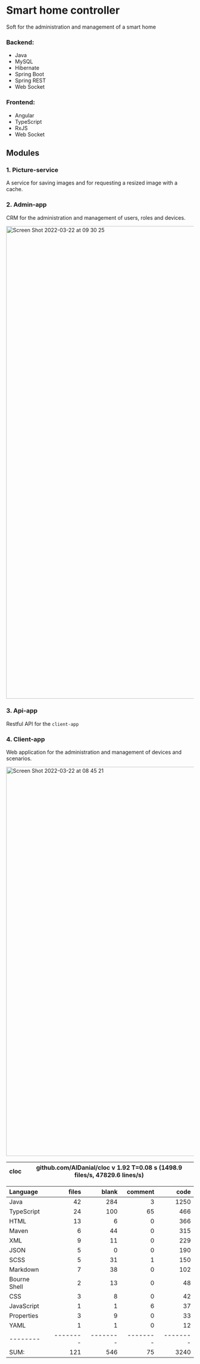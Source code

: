 # Smart home controller
Soft for the administration and management of a smart home

### Backend:
- Java
- MySQL
- Hibernate
- Spring Boot
- Spring REST
- Web Socket

### Frontend:
- Angular
- TypeScript
- RxJS
- Web Socket

## Modules
### 1. Picture-service
A service for saving images and for requesting a resized image with a cache.

### 2. Admin-app
CRM for the administration and management of users, roles and devices.

<img width="1270" alt="Screen Shot 2022-03-22 at 09 30 25" src="https://user-images.githubusercontent.com/38041284/159421360-8f993e36-1305-4895-a764-db32ee4a5178.png">

### 3. Api-app
Restful API for the `client-app`

### 4. Client-app
Web application for the administration and management of devices and scenarios.

<img width="1046" alt="Screen Shot 2022-03-22 at 08 45 21" src="https://user-images.githubusercontent.com/38041284/159416729-841cbd4a-a99e-4a2c-a35a-ecaf56f3e2aa.png">

cloc|github.com/AlDanial/cloc v 1.92  T=0.08 s (1498.9 files/s, 47829.6 lines/s)
--- | ---

Language|files|blank|comment|code
:-------|-------:|-------:|-------:|-------:
Java|42|284|3|1250
TypeScript|24|100|65|466
HTML|13|6|0|366
Maven|6|44|0|315
XML|9|11|0|229
JSON|5|0|0|190
SCSS|5|31|1|150
Markdown|7|38|0|102
Bourne Shell|2|13|0|48
CSS|3|8|0|42
JavaScript|1|1|6|37
Properties|3|9|0|33
YAML|1|1|0|12
--------|--------|--------|--------|--------
SUM:|121|546|75|3240

